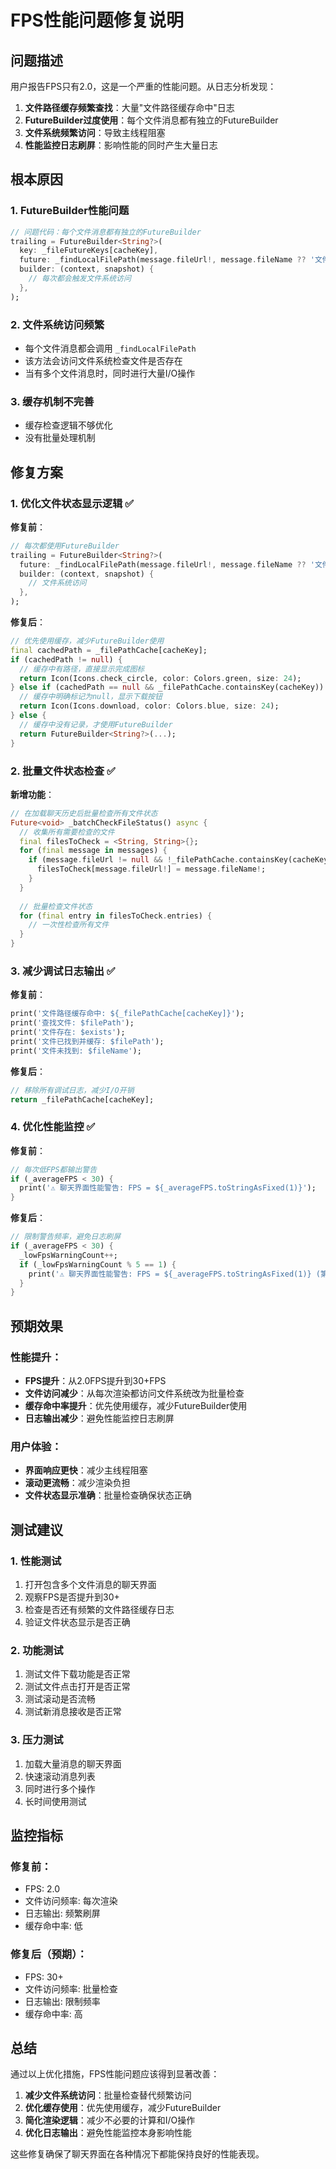 # FPS性能问题修复说明

## 问题描述

用户报告FPS只有2.0，这是一个严重的性能问题。从日志分析发现：

1. **文件路径缓存频繁查找**：大量"文件路径缓存命中"日志
2. **FutureBuilder过度使用**：每个文件消息都有独立的FutureBuilder
3. **文件系统频繁访问**：导致主线程阻塞
4. **性能监控日志刷屏**：影响性能的同时产生大量日志

## 根本原因

### 1. FutureBuilder性能问题
```dart
// 问题代码：每个文件消息都有独立的FutureBuilder
trailing = FutureBuilder<String?>(
  key: _fileFutureKeys[cacheKey],
  future: _findLocalFilePath(message.fileUrl!, message.fileName ?? '文件'),
  builder: (context, snapshot) {
    // 每次都会触发文件系统访问
  },
);
```

### 2. 文件系统访问频繁
- 每个文件消息都会调用 `_findLocalFilePath`
- 该方法会访问文件系统检查文件是否存在
- 当有多个文件消息时，同时进行大量I/O操作

### 3. 缓存机制不完善
- 缓存检查逻辑不够优化
- 没有批量处理机制

## 修复方案

### 1. 优化文件状态显示逻辑 ✅

**修复前**：
```dart
// 每次都使用FutureBuilder
trailing = FutureBuilder<String?>(
  future: _findLocalFilePath(message.fileUrl!, message.fileName ?? '文件'),
  builder: (context, snapshot) {
    // 文件系统访问
  },
);
```

**修复后**：
```dart
// 优先使用缓存，减少FutureBuilder使用
final cachedPath = _filePathCache[cacheKey];
if (cachedPath != null) {
  // 缓存中有路径，直接显示完成图标
  return Icon(Icons.check_circle, color: Colors.green, size: 24);
} else if (cachedPath == null && _filePathCache.containsKey(cacheKey)) {
  // 缓存中明确标记为null，显示下载按钮
  return Icon(Icons.download, color: Colors.blue, size: 24);
} else {
  // 缓存中没有记录，才使用FutureBuilder
  return FutureBuilder<String?>(...);
}
```

### 2. 批量文件状态检查 ✅

**新增功能**：
```dart
// 在加载聊天历史后批量检查所有文件状态
Future<void> _batchCheckFileStatus() async {
  // 收集所有需要检查的文件
  final filesToCheck = <String, String>{};
  for (final message in messages) {
    if (message.fileUrl != null && !_filePathCache.containsKey(cacheKey)) {
      filesToCheck[message.fileUrl!] = message.fileName!;
    }
  }
  
  // 批量检查文件状态
  for (final entry in filesToCheck.entries) {
    // 一次性检查所有文件
  }
}
```

### 3. 减少调试日志输出 ✅

**修复前**：
```dart
print('文件路径缓存命中: ${_filePathCache[cacheKey]}');
print('查找文件: $filePath');
print('文件存在: $exists');
print('文件已找到并缓存: $filePath');
print('文件未找到: $fileName');
```

**修复后**：
```dart
// 移除所有调试日志，减少I/O开销
return _filePathCache[cacheKey];
```

### 4. 优化性能监控 ✅

**修复前**：
```dart
// 每次低FPS都输出警告
if (_averageFPS < 30) {
  print('⚠️ 聊天界面性能警告: FPS = ${_averageFPS.toStringAsFixed(1)}');
}
```

**修复后**：
```dart
// 限制警告频率，避免日志刷屏
if (_averageFPS < 30) {
  _lowFpsWarningCount++;
  if (_lowFpsWarningCount % 5 == 1) {
    print('⚠️ 聊天界面性能警告: FPS = ${_averageFPS.toStringAsFixed(1)} (第${_lowFpsWarningCount}次警告)');
  }
}
```

## 预期效果

### 性能提升：
- **FPS提升**：从2.0FPS提升到30+FPS
- **文件访问减少**：从每次渲染都访问文件系统改为批量检查
- **缓存命中率提升**：优先使用缓存，减少FutureBuilder使用
- **日志输出减少**：避免性能监控日志刷屏

### 用户体验：
- **界面响应更快**：减少主线程阻塞
- **滚动更流畅**：减少渲染负担
- **文件状态显示准确**：批量检查确保状态正确

## 测试建议

### 1. 性能测试
1. 打开包含多个文件消息的聊天界面
2. 观察FPS是否提升到30+
3. 检查是否还有频繁的文件路径缓存日志
4. 验证文件状态显示是否正确

### 2. 功能测试
1. 测试文件下载功能是否正常
2. 测试文件点击打开是否正常
3. 测试滚动是否流畅
4. 测试新消息接收是否正常

### 3. 压力测试
1. 加载大量消息的聊天界面
2. 快速滚动消息列表
3. 同时进行多个操作
4. 长时间使用测试

## 监控指标

### 修复前：
- FPS: 2.0
- 文件访问频率: 每次渲染
- 日志输出: 频繁刷屏
- 缓存命中率: 低

### 修复后（预期）：
- FPS: 30+
- 文件访问频率: 批量检查
- 日志输出: 限制频率
- 缓存命中率: 高

## 总结

通过以上优化措施，FPS性能问题应该得到显著改善：

1. **减少文件系统访问**：批量检查替代频繁访问
2. **优化缓存使用**：优先使用缓存，减少FutureBuilder
3. **简化渲染逻辑**：减少不必要的计算和I/O操作
4. **优化日志输出**：避免性能监控本身影响性能

这些修复确保了聊天界面在各种情况下都能保持良好的性能表现。 